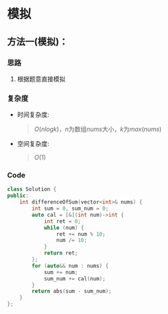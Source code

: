 # 模拟
## 方法一(模拟)：
### 思路
1. 根据题意直接模拟

### 复杂度
- 时间复杂度:
  > $O(nlogk)$，$n$为数组$nums$大小，$k$为$max(nums)$
- 空间复杂度:
  > $O(1)$

### Code
```C++ []
class Solution {
public:
    int differenceOfSum(vector<int>& nums) {
        int sum = 0, sum_num = 0;
        auto cal = [&](int num)->int {
            int ret = 0;
            while (num) {
                ret += num % 10;
                num /= 10;
            }
            return ret;
        };
        for (auto&& num : nums) {
            sum += num;
            sum_num += cal(num);
        }
        return abs(sum - sum_num);
    }
};
```

